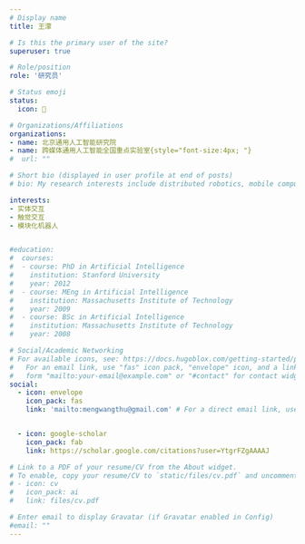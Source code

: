 ```yaml
---
# Display name
title: 王濛

# Is this the primary user of the site?
superuser: true

# Role/position
role: '研究员'

# Status emoji
status:
  icon: 🤖

# Organizations/Affiliations
organizations:
- name: 北京通用人工智能研究院
- name: 跨媒体通用人工智能全国重点实验室{style="font-size:4px; "}
#  url: ""

# Short bio (displayed in user profile at end of posts)
# bio: My research interests include distributed robotics, mobile computing and programmable matter.

interests:
- 实体交互
- 触觉交互
- 模块化机器人


#education:
#  courses:
#  - course: PhD in Artificial Intelligence
#    institution: Stanford University
#    year: 2012
#  - course: MEng in Artificial Intelligence
#    institution: Massachusetts Institute of Technology
#    year: 2009
#  - course: BSc in Artificial Intelligence
#    institution: Massachusetts Institute of Technology
#    year: 2008

# Social/Academic Networking
# For available icons, see: https://docs.hugoblox.com/getting-started/page-builder/#icons
#   For an email link, use "fas" icon pack, "envelope" icon, and a link in the
#   form "mailto:your-email@example.com" or "#contact" for contact widget.
social:
  - icon: envelope
    icon_pack: fas
    link: 'mailto:mengwangthu@gmail.com' # For a direct email link, use "mailto:test@example.org".


  - icon: google-scholar
    icon_pack: fab
    link: https://scholar.google.com/citations?user=YtgrFZgAAAAJ

# Link to a PDF of your resume/CV from the About widget.
# To enable, copy your resume/CV to `static/files/cv.pdf` and uncomment the lines below.
# - icon: cv
#   icon_pack: ai
#   link: files/cv.pdf

# Enter email to display Gravatar (if Gravatar enabled in Config)
#email: ""
---
```


